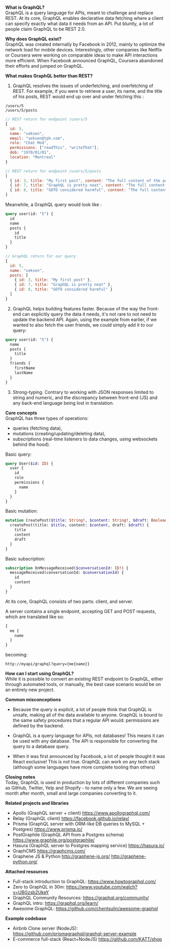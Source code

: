 **What is GraphQL?**  
GraphQL is a query language for APIs, meant to challenge and replace REST. At its core, GraphQL enables declarative data fetching where a client can specify exactly what data it needs from an API. Put bluntly, a lot of people claim GraphQL to be REST 2.0.

**Why does GraphQL exist?**  
GraphQL was created internally by Facebook in 2012, mainly to optimize the network load for mobile devices. Interestingly, other companies like Netflix or Coursera were working on comparable ideas to make API interactions more efficient. When Facebook announced GraphQL, Coursera abandoned their efforts and jumped on GraphQL.

**What makes GraphQL better than REST?**

1. GraphQL resolves the issues of underfetching, and overfetching of REST. For example, if you were to retrieve a user, its name, and the title of his posts, REST would end up over and under fetching this :

```
/users/5
/users/5/posts
```

```js
// REST return for endpoint /users/5
{
  id: 5,
  name: "veksen",
  email: "veksen@tph.com",
  role: "Chat Mod",
  permissions: ["readThis", "writeThat"],
  dob: "1970/01/01",
  location: "Montreal"
}

// REST return for endpoint /users/5/posts
[
  { id: 3, title: "My first post", content: "The full content of the post, possibly a few Ks of data" },
  { id: 7, title: "GraphQL is pretty neat", content: "The full content of the post, possibly a few Ks of data" },
  { id: 8, title: "GOTO considered harmful", content: "The full content of the post, possibly a few Ks of data" }
]
```

Meanwhile, a GraphQL query would look like :

```graphql
query user(id: "5") {
  id
  name
  posts {
    id
    title
  }
}
```

```js
// GraphQL return for our query
{
  id: 5,
  name: "veksen",
  posts: [
    { id: 3, title: "My first post" },
    { id: 7, title: "GraphQL is pretty neat" },
    { id: 8, title: "GOTO considered harmful" }
  ]
}
```

2. GraphQL helps building features faster. Because of the way the front-end can explicitly query the data it needs, it's not rare to not need to update the backend API. Again, using the example from earlier, if we wanted to also fetch the user friends, we could simply add it to our query:

```graphql
query user(id: "5") {
  name
  posts {
    title
  }
  friends {
    firstName
    lastName
  }
}
```

3. Strong-typing. Contrary to working with JSON responses limited to string and numeric, and the discrepancy between front-end (JS) and any back-end language being lost in translation.

**Core concepts**  
GraphQL has three types of operations:

- queries (fetching data),
- mutations (creating/updating/deleting data),
- subscriptions (real-time listeners to data changes, using websockets behind the hood).

Basic query:

```graphql
query User($id: ID) {
  user {
    id
    role
    permissions {
      name
    }
  }
}
```

Basic mutation:

```graphql
mutation CreatePost($title: String!, $content: String!, $draft: Boolean!) {
  createPost(title: $title, content: $content, draft: $draft) {
    title
    content
    draft
  }
}
```

Basic subscription:

```graphql
subscription OnMessageReceived($conversationId: ID!) {
  messageReceived(conversationId: $conversationId) {
    id
    content
  }
}
```

At its core, GraphQL consists of two parts: client, and server.

A server contains a single endpoint, accepting GET and POST requests, which are translated like so:

```graphql
{
  me {
    name
  }
}
```

becoming:

```
http://myapi/graphql?query={me{name}}
```

**How can I start using GraphQL?**  
While it is possible to convert an existing REST endpoint to GraphQL, either through automated tools, or manually, the best case scenario would be on an entirely new project.

**Common misconceptions**

- Because the query is explicit, a lot of people think that GraphQL is unsafe, making all of the data available to anyone. GraphQL is bound to the same safety procedures that a regular API would: permissions are defined by the backend.

- GraphQL is a query language for APIs, not databases! This means it can be used with any database. The API is responsible for converting the query to a database query.

- When it was first announced by Facebook, a lot of people thought it was React exclusive! This is not true. GraphQL can work on any tech stack (although some languages have more complete tooling than others)

**Closing notes**  
Today, GraphQL is used in production by lots of different companies such as GitHub, Twitter, Yelp and Shopify - to name only a few. We are seeing month after month, small and large companies converting to it.

**Related projects and libraries**

- Apollo (GraphQL server + client) <https://www.apollographql.com/>
- Relay (GraphQL client) <https://facebook.github.io/relay/>
- Prisma (GraphQL server with ORM-like DB queries to MySQL + Postgres) <https://www.prisma.io/>
- PostGraphile (GraphQL API from a Postgres schema) <https://www.graphile.org/postgraphile/>
- Hasura (GraphQL server to Postgres mapping service) <https://hasura.io/>
- GraphCMS <https://graphcms.com/>
- Graphene JS & Python <http://graphene-js.org/> <http://graphene-python.org/>

**Attached resources**

- Full-stack introduction to GraphQL: <https://www.howtographql.com/>
- Zero to GraphQL in 30m: <https://www.youtube.com/watch?v=UBGzsb2UkeY>
- GraphQL Community Resources: <https://graphql.org/community/>
- GraphQL intro: <https://graphql.org/learn/>
- Awesome GraphQL: <https://github.com/chentsulin/awesome-graphql>

**Example codebase**

- Airbnb Clone server (NodeJS): <https://github.com/prismagraphql/graphql-server-example>
- E-commerce full-stack (React+NodeJS) <https://github.com/KATT/shop>
